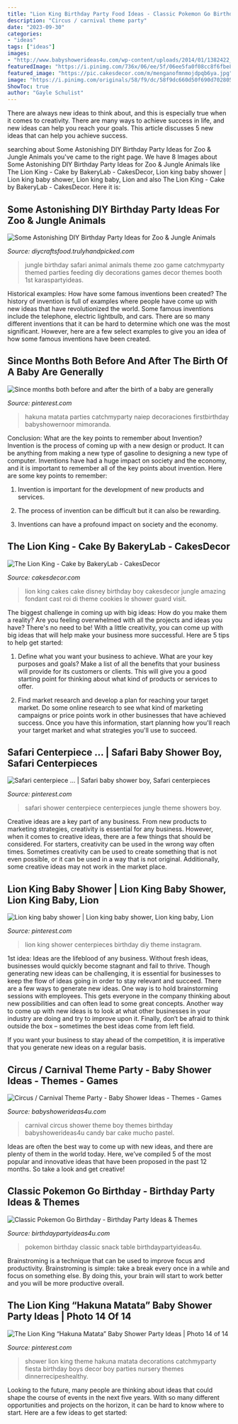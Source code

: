 ```yaml
---
title: "Lion King Birthday Party Food Ideas - Classic Pokemon Go Birthday"
description: "Circus / carnival theme party"
date: "2023-09-30"
categories:
- "ideas"
tags: ["ideas"]
images:
- "http://www.babyshowerideas4u.com/wp-content/uploads/2014/01/1382422_196029077248401_134863697_n.jpg"
featuredImage: "https://i.pinimg.com/736x/06/ee/5f/06ee5fa0f08cc8f6fbe83d292d5484a7.jpg"
featured_image: "https://pic.cakesdecor.com/m/menganofmnmojdpqb6ya.jpg"
image: "https://i.pinimg.com/originals/58/f9/dc/58f9dc660d50f690d7028058512cc83f.jpg"
ShowToc: true
author: "Gayle Schulist"
---
```



There are always new ideas to think about, and this is especially true when it comes to creativity. There are many ways to achieve success in life, and new ideas can help you reach your goals. This article discusses 5 new ideas that can help you achieve success.

	

		
searching about Some Astonishing DIY Birthday Party Ideas for Zoo &amp; Jungle Animals you've came to the right page. We have 8 Images about Some Astonishing DIY Birthday Party Ideas for Zoo &amp; Jungle Animals like The Lion King - Cake by BakeryLab - CakesDecor, Lion king baby shower | Lion king baby shower, Lion king baby, Lion and also The Lion King - Cake by BakeryLab - CakesDecor. Here it is:
		
    
## Some Astonishing DIY Birthday Party Ideas For Zoo &amp; Jungle Animals

<img loading=lazy src="http://diycraftsfood.trulyhandpicked.com/wp-content/uploads/2016/06/Animal-birthday-party_om.jpg" onerror="this.onerror=null;this.src='https://tse3.mm.bing.net/th?id=OIP.LG2I2AQu-lPFxjgb-wwBdwHaLH&amp;pid=15.1';" alt="Some Astonishing DIY Birthday Party Ideas for Zoo &amp; Jungle Animals">

_Source: diycraftsfood.trulyhandpicked.com_

>jungle birthday safari animal animals theme zoo game catchmyparty themed parties feeding diy decorations games decor themes booth 1st karaspartyideas. 

	

Historical examples: How have some famous inventions been created?
The history of invention is full of examples where people have come up with new ideas that have revolutionized the world. Some famous inventions include the telephone, electric lightbulb, and cars. There are so many different inventions that it can be hard to determine which one was the most significant. However, here are a few select examples to give you an idea of how some famous inventions have been created.

    
## Since Months Both Before And After The Birth Of A Baby Are Generally

<img loading=lazy src="https://i.pinimg.com/736x/4b/b3/f3/4bb3f35ad5b3575c4769dd49179a740c.jpg" onerror="this.onerror=null;this.src='https://tse3.mm.bing.net/th?id=OIP.qSJ3iziDtjZPGGFCz862PwHaKt&amp;pid=15.1';" alt="Since months both before and after the birth of a baby are generally">

_Source: pinterest.com_

>hakuna matata parties catchmyparty naiep decoraciones firstbirthday babyshowernoor mimoranda. 

	

Conclusion: What are the key points to remember about Invention?
Invention is the process of coming up with a new design or product. It can be anything from making a new type of gasoline to designing a new type of computer. Inventions have had a huge impact on society and the economy, and it is important to remember all of the key points about invention. Here are some key points to remember:
1) Invention is important for the development of new products and services.

2) The process of invention can be difficult but it can also be rewarding.

3) Inventions can have a profound impact on society and the economy.

    
## The Lion King - Cake By BakeryLab - CakesDecor

<img loading=lazy src="https://pic.cakesdecor.com/m/menganofmnmojdpqb6ya.jpg" onerror="this.onerror=null;this.src='https://tse3.mm.bing.net/th?id=OIP.VNT1qBgTfsUNO5BQ1VZjfgHaNK&amp;pid=15.1';" alt="The Lion King - Cake by BakeryLab - CakesDecor">

_Source: cakesdecor.com_

>lion king cakes cake disney birthday boy cakesdecor jungle amazing fondant cast roi di theme cookies le shower guard visit. 

	

The biggest challenge in coming up with big ideas: How do you make them a reality?
Are you feeling overwhelmed with all the projects and ideas you have? There's no need to be! With a little creativity, you can come up with big ideas that will help make your business more successful. Here are 5 tips to help get started: 
1. Define what you want your business to achieve. What are your key purposes and goals? Make a list of all the benefits that your business will provide for its customers or clients. This will give you a good starting point for thinking about what kind of products or services to offer. 

2. Find market research and develop a plan for reaching your target market. Do some online research to see what kind of marketing campaigns or price points work in other businesses that have achieved success. Once you have this information, start planning how you'll reach your target market and what strategies you'll use to succeed.

    
## Safari Centerpiece … | Safari Baby Shower Boy, Safari Centerpieces

<img loading=lazy src="https://i.pinimg.com/originals/58/f9/dc/58f9dc660d50f690d7028058512cc83f.jpg" onerror="this.onerror=null;this.src='https://tse4.mm.bing.net/th?id=OIP.i4ZBS_PWs2STyOKpQHN_dgHaJ4&amp;pid=15.1';" alt="Safari centerpiece … | Safari baby shower boy, Safari centerpieces">

_Source: pinterest.com_

>safari shower centerpiece centerpieces jungle theme showers boy. 

	

Creative ideas are a key part of any business. From new products to marketing strategies, creativity is essential for any business. However, when it comes to creative ideas, there are a few things that should be considered. For starters, creativity can be used in the wrong way often times. Sometimes creativity can be used to create something that is not even possible, or it can be used in a way that is not original. Additionally, some creative ideas may not work in the market place.

    
## Lion King Baby Shower | Lion King Baby Shower, Lion King Baby, Lion

<img loading=lazy src="https://i.pinimg.com/736x/06/ee/5f/06ee5fa0f08cc8f6fbe83d292d5484a7.jpg" onerror="this.onerror=null;this.src='https://tse4.mm.bing.net/th?id=OIP.NN9V6WEDjSEY-SYK22_sHAHaJ3&amp;pid=15.1';" alt="Lion king baby shower | Lion king baby shower, Lion king baby, Lion">

_Source: pinterest.com_

>lion king shower centerpieces birthday diy theme instagram. 

	

1st idea:
Ideas are the lifeblood of any business. Without fresh ideas, businesses would quickly become stagnant and fail to thrive. Though generating new ideas can be challenging, it is essential for businesses to keep the flow of ideas going in order to stay relevant and succeed.
There are a few ways to generate new ideas. One way is to hold brainstorming sessions with employees. This gets everyone in the company thinking about new possibilities and can often lead to some great concepts. Another way to come up with new ideas is to look at what other businesses in your industry are doing and try to improve upon it. Finally, don’t be afraid to think outside the box – sometimes the best ideas come from left field.

If you want your business to stay ahead of the competition, it is imperative that you generate new ideas on a regular basis.

    
## Circus / Carnival Theme Party - Baby Shower Ideas - Themes - Games

<img loading=lazy src="http://www.babyshowerideas4u.com/wp-content/uploads/2014/01/1382422_196029077248401_134863697_n.jpg" onerror="this.onerror=null;this.src='https://tse1.mm.bing.net/th?id=OIP.dxtRD09BHwDPkxS5juHOSAHaLI&amp;pid=15.1';" alt="Circus / Carnival Theme Party - Baby Shower Ideas - Themes - Games">

_Source: babyshowerideas4u.com_

>carnival circus shower theme boy themes birthday babyshowerideas4u candy bar cake mucho pastel. 

	

Ideas are often the best way to come up with new ideas, and there are plenty of them in the world today. Here, we’ve compiled 5 of the most popular and innovative ideas that have been proposed in the past 12 months. So take a look and get creative!

    
## Classic Pokemon Go Birthday - Birthday Party Ideas &amp; Themes

<img loading=lazy src="http://i2.wp.com/www.birthdaypartyideas4u.com/wp-content/uploads/2017/06/Classic-Pokemon-Go-Birthday-Snack-Table.jpg" onerror="this.onerror=null;this.src='https://tse4.mm.bing.net/th?id=OIP.g14ocrKynjObC1fe-VfHlwHaHE&amp;pid=15.1';" alt="Classic Pokemon Go Birthday - Birthday Party Ideas &amp; Themes">

_Source: birthdaypartyideas4u.com_

>pokemon birthday classic snack table birthdaypartyideas4u. 

	

Brainstroming is a technique that can be used to improve focus and productivity. Brainstroming is simple: take a break every once in a while and focus on something else. By doing this, your brain will start to work better and you will be more productive overall.

    
## The Lion King “Hakuna Matata” Baby Shower Party Ideas | Photo 14 Of 14

<img loading=lazy src="https://i.pinimg.com/736x/b2/ca/0e/b2ca0eb3cdb299fdacab446ef277ac1b.jpg" onerror="this.onerror=null;this.src='https://tse4.mm.bing.net/th?id=OIP.S7PzWtWzV1xHad1JF5p0DAHaKt&amp;pid=15.1';" alt="The Lion King “Hakuna Matata” Baby Shower Party Ideas | Photo 14 of 14">

_Source: pinterest.com_

>shower lion king theme hakuna matata decorations catchmyparty fiesta birthday boys decor boy parties nursery themes dinnerrecipeshealthy. 

	

Looking to the future, many people are thinking about ideas that could shape the course of events in the next five years. With so many different opportunities and projects on the horizon, it can be hard to know where to start. Here are a few ideas to get started: 

